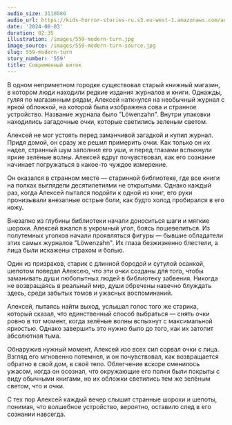 ```yaml
---
audio_size: 3118080
audio_url: https://kids-horror-stories-ru.s3.eu-west-1.amazonaws.com/audio/559-modern-turn.mp3
date: '2024-08-03'
duration: 02:35
illustration: /images/559-modern-turn.jpg
image_source: /images/559-modern-turn-source.jpg
slug: 559-modern-turn
story_number: '559'
title: Современный виток
---
```


В одном неприметном городке существовал старый книжный магазин, в котором люди находили редкие издания журналов и книги. Однажды, гуляя по магазинным рядам, Алексей наткнулся на необычный журнал с яркой обложкой, на которой была изображена сова и странное устройство. Название журнала было "Löwenzahn". Внутри упаковки находились загадочные очки, которые светились зеленым светом.

Алексей не мог устоять перед заманчивой загадкой и купил журнал. Придя домой, он сразу же решил примерить очки. Как только он их надел, странный шум заполнил его уши, и перед глазами вспыхнули яркие зелёные волны. Алексей вдруг почувствовал, как его сознание начинает погружаться в какое-то чуждое измерение.

Он оказался в странном месте — старинной библиотеке, где все книги на полках выглядели десятилетиями не открытыми. Однако каждый раз, когда Алексей пытался подойти к одной из книг, его руки пронизывали внезапные острые боли, как будто холод пробирался в его кожу.

Внезапно из глубины библиотеки начали доноситься шаги и мягкие шорохи. Алексей вжался в укромный угол, боясь пошевелиться. Из полутемных уголков начали проявляться фигуры — бывшие обладатели этих самых журналов "Löwenzahn". Их глаза безжизненно блестели, а лица были искажены страхом и болью.

Один из призраков, старик с длинной бородой и сутулой осанкой, шепотом поведал Алексею, что эти очки созданы для того, чтобы заманивать души любопытных людей в библиотеку забвения. Никогда не возвращаясь в реальный мир, души обречены навечно блуждать здесь, среди забытых томов и ужасных воспоминаний.

Алексей, пытаясь найти выход, услышал голос того же старика, который сказал, что единственный способ выбраться — снять очки ровно в тот момент, когда зелёные волны вспыхнут с максимальной яркостью. Однако завершить это нужно было до того, как их затопит абсолютная тьма.

Обнаружив нужный момент, Алексей изо всех сил сорвал очки с лица. Взгляд его мгновенно потемнел, и он почувствовал, как возвращается обратно в свой дом, в своё тело. Облегчение вскоре сменилось ужасом, когда он осознал, что окружающие его полки были покрыты с виду обычными книгами, но их обложки светились тем же зелёным светом, что и очки.

С тех пор Алексей каждый вечер слышит странные шорохи и шепоты, понимая, что волшебное устройство, вероятно, оставило след в его сознании навсегда.
